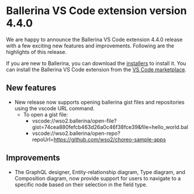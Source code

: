 # Ballerina VS Code extension version 4.4.0

We are happy to announce the Ballerina VS Code extension 4.4.0 release with a few exciting new features and improvements. Following are the highlights of this release.

If you are new to Ballerina, you can download the [installers](https://ballerina.io/downloads/) to install it. You can install the Ballerina VS Code extension from the [VS Code marketplace](https://marketplace.visualstudio.com/items?itemName=WSO2.ballerina).

## New features

- New release now supports opening ballerina gist files and repositories using the vscode URL command.
  - To open a gist file:
      - vscode://wso2.ballerina/open-file?gist=74cea880fefcb463d26a0c46f38fce39&file=hello_world.bal
      - vscode://wso2.ballerina/open-repo?repoUrl=https://github.com/wso2/choreo-sample-apps


## Improvements

- The GraphQL designer, Entity-relationship diagram, Type diagram, and Composition diagram, now provide support for users to navigate to a specific node based on their selection in the field type.
